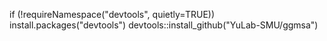 if (!requireNamespace("devtools", quietly=TRUE))
    install.packages("devtools")
devtools::install_github("YuLab-SMU/ggmsa")
